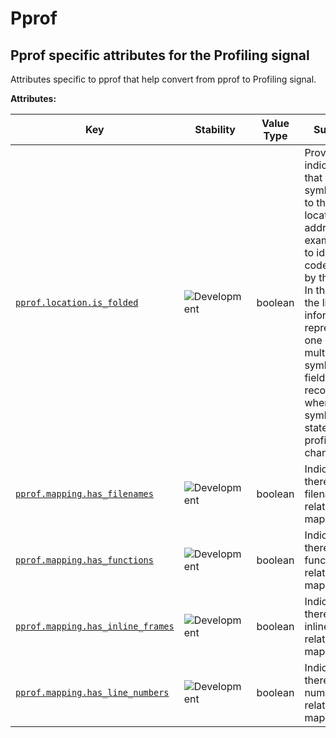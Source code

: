 <!-- NOTE: THIS FILE IS AUTOGENERATED. DO NOT EDIT BY HAND. -->
<!-- see templates/registry/markdown/attribute_namespace.md.j2 -->

# Pprof

## Pprof specific attributes for the Profiling signal

Attributes specific to pprof that help convert from pprof to Profiling signal.

**Attributes:**

| Key | Stability | Value Type | Summary | Example Values |
|---|---|---|---|---|
| <a id="pprof-location-is-folded" href="#pprof-location-is-folded">`pprof.location.is_folded`</a> | ![Development](https://img.shields.io/badge/-development-blue) | boolean | Provides an indication that multiple symbols map to this location's address, for example due to identical code folding by the linker. In that case the line information represents one of the multiple symbols. This field must be recomputed when the symbolization state of the profile changes. |  |
| <a id="pprof-mapping-has-filenames" href="#pprof-mapping-has-filenames">`pprof.mapping.has_filenames`</a> | ![Development](https://img.shields.io/badge/-development-blue) | boolean | Indicates that there are filenames related to this mapping. |  |
| <a id="pprof-mapping-has-functions" href="#pprof-mapping-has-functions">`pprof.mapping.has_functions`</a> | ![Development](https://img.shields.io/badge/-development-blue) | boolean | Indicates that there are functions related to this mapping. |  |
| <a id="pprof-mapping-has-inline-frames" href="#pprof-mapping-has-inline-frames">`pprof.mapping.has_inline_frames`</a> | ![Development](https://img.shields.io/badge/-development-blue) | boolean | Indicates that there are inline frames related to this mapping. |  |
| <a id="pprof-mapping-has-line-numbers" href="#pprof-mapping-has-line-numbers">`pprof.mapping.has_line_numbers`</a> | ![Development](https://img.shields.io/badge/-development-blue) | boolean | Indicates that there are line numbers related to this mapping. |  |

